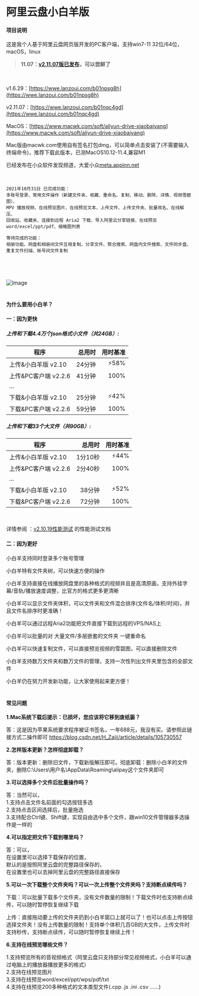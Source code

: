 # 阿里云盘小白羊版

#### 项目说明

这是我个人基于阿里云盘网页版开发的PC客户端，支持win7-11 32位/64位，macOS，linux

> **11.07：[v2.11.07版已发布](https://github.com/liupan1890/aliyunpan/issues/363)，可以尝鲜了**

  <br />
  
v1.6.29：[https://wwe.lanzoui.com/b01npsg8h](https://wwe.lanzoui.com/b01npsg8h)

v2.11.07：[https://wwe.lanzoui.com/b01nqc4gd](https://wwe.lanzoui.com/b01nqc4gd)

MacOS：[https://www.macwk.com/soft/aliyun-drive-xiaobaiyang](https://www.macwk.com/soft/aliyun-drive-xiaobaiyang)

Mac版由macwk.com使用自有签名打包dmg，可以简单点击安装了(不需要输入终端命令)，推荐下载此版本，已测MacOS10.12-11.4,兼容M1
<br />

已经发布在小众软件发现频道，大爱小众[meta.appinn.net](https://meta.appinn.net)

<br />

``````
2021年10月31日 已完成功能：
多账号登录、常用文件操作（新建文件夹、收藏、重命名、复制、移动、删除、详情、视频雪碧图）、
MPV 播放视频、在线预览图片、在线预览文本、上传文件、上传文件夹、批量改名、在线解压、
回收站、收藏夹、连接到远程 Aria2 下载、导入阿里云分享链接、在线预览 word/excel/ppt/pdf、缩略图列表

等待完成的功能：
相册功能、网盘和相册间文件互相复制、分享文件、聚合搜索、网盘内文件搜索、文件同步盘、重复文件扫描、帐号间文件复制
``````

<br />

#

![Image](https://raw.githubusercontent.com/liupan1890/aliyunpan/main/v2.10.19.png)

#

#### 为什么要用小白羊？

#### 一：因为更快

##### 上传和下载4.4万个json格式小文件（共24GB）:	

| 程序 | 总用时 | 用时基准 |
| --- | ---: | ---: |
| 上传&小白羊版 v2.10 | 24分钟 | :zap:58% |
| 上传&PC客户端 v2.2.6 | 41分钟 | 100% |
|  ... |  |  |  |  |
| 下载&小白羊版 v2.10 | 25分钟 | :zap:42% |
| 下载&PC客户端 v2.2.6  | 59分钟 | 100% |


##### 上传和下载33个大文件（共90GB）:

| 程序 | 总用时 | 用时基准 |
| --- | ---: | ---: |
| 上传&小白羊版 v2.10 | 1分10秒 | :zap:44% |
| 上传&PC客户端 v2.2.6 | 2分40秒 | 100% |
|  ... |  |  |  |  |
| 下载&小白羊版 v2.10 | 38分钟 | :zap:52% |
| 下载&PC客户端 v2.2.6 | 72分钟 | 100% |

<br/>

详情参阅 ：[v2.10.19性能测试](https://github.com/liupan1890/aliyunpan/blob/main/v2.10.19%E6%80%A7%E8%83%BD%E6%B5%8B%E8%AF%95.md) 的性能测试文档

#### 二：因为更好

小白羊支持同时登录多个账号管理

小白羊特有文件夹树，可以快速方便的操作

小白羊支持直接在线播放网盘里的各种格式的视频并且是高清原画，支持外挂字幕/音轨/播放速度调整，比官方的格式更多更清晰

小白羊可以显示文件夹体积，可以文件夹和文件混合排序(文件名/体积/时间)，并且文件名排序时更准确！

小白羊可以通过远程Aria2功能把文件直接下载到远程的VPS/NAS上

小白羊可以批量的对 大量文件/多层嵌套的文件夹 一键重命名

小白羊可以快速复制文件，可以直接预览视频的雪碧图，可以直接删除文件

小白羊支持数万文件夹和数万文件的管理，支持一次性列出文件夹里包含的全部文件

小白羊仍在努力开发新功能，让大家使用起来更方便！


#

#### 常见问题
**1.Mac系统下载后提示：已损坏，您应该将它移到废纸篓？**

答：这是因为苹果系统要求程序被证书签名，一年688元，我没有买。请参照此链接方式二操作即可
https://blog.csdn.net/H_Zaiii/article/details/105730557

**2.怎样版本更新？怎样彻底卸载？**

答：版本更新：删除旧文件，下载新版解压即可。彻底卸载：删除小白羊的文件夹，删除C:\Users\用户名\AppData\Roaming\alipay这个文件夹即可

**3.可以选择多个文件后批量操作吗？**

答：当然可以，<br />
1.支持点击文件名前面的勾选按钮多选<br />
2.支持点击区间选择后，批量拖选<br />
3.支持配合Ctrl键、Shift键，实现自由选中多个文件，跟win10文件管理器多选操作是一样的<br />

**4.可以指定把文件下载到哪里吗？**

答：可以，<br />
在设置里可以选择下载保存的位置，<br />
默认的是按照阿里云盘的完整路径保存的，<br />
在设置里也可以去掉阿里云盘的完整路径直接保存


**5.可以一次下载整个文件夹吗？可以一次上传整个文件夹吗？支持断点续传吗？**

下载：可以批量下载多个文件夹，没有文件数量的限制！下载文件时也支持断点续传，可以随时暂停恢复继续下载

上传：直接拖动要上传的文件夹扔到小白羊窗口上就可以了！也可以点击上传按钮选择文件夹！没有上传数量的限制！支持单个体积几百GB的大文件，上传文件时支持秒传，支持断点续传，可以随时暂停恢复继续上传！

**6.支持在线预览哪些文件？**

1.支持预览所有的音视频格式（阿里云盘只支持部分常见视频格式，小白羊可以通过电脑上的播放器播放更多的格式）<br />
2.支持在线预览图片<br />
3.支持在线预览word/excel/ppt/wps/pdf/txt<br />
4.支持在线预览200多种格式的文本类型文件(.cpp .js .ini .csv ......)<br />



